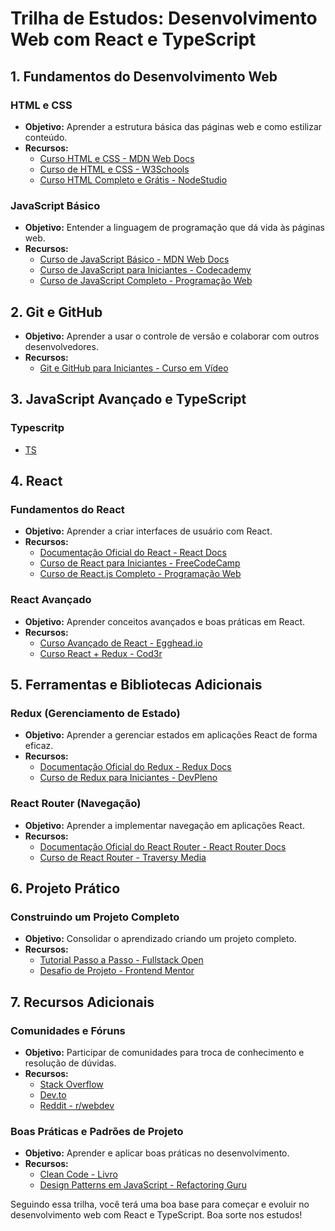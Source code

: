 # Trilha de Estudos: Desenvolvimento Web com React e TypeScript

## 1. Fundamentos do Desenvolvimento Web

### HTML e CSS
- **Objetivo:** Aprender a estrutura básica das páginas web e como estilizar conteúdo.
- **Recursos:**
  - [Curso HTML e CSS - MDN Web Docs](https://developer.mozilla.org/pt-BR/docs/Learn/HTML)
  - [Curso de HTML e CSS - W3Schools](https://www.w3schools.com/)
  - [Curso HTML Completo e Grátis - NodeStudio](https://www.youtube.com/watch?v=Ejkb_YpuHWs&list=PLHz_AreHm4dkZ9-atkcmcBaMZdmLHft8n)

### JavaScript Básico
- **Objetivo:** Entender a linguagem de programação que dá vida às páginas web.
- **Recursos:**
  - [Curso de JavaScript Básico - MDN Web Docs](https://developer.mozilla.org/pt-BR/docs/Learn/JavaScript)
  - [Curso de JavaScript para Iniciantes - Codecademy](https://www.codecademy.com/learn/introduction-to-javascript)
  - [Curso de JavaScript Completo - Programação Web](https://www.youtube.com/watch?v=BXqUH86F-kA&list=PLntvgXM11X6pi7mW0O4ZmfUI1xDSIbmTm)

## 2. Git e GitHub
- **Objetivo:** Aprender a usar o controle de versão e colaborar com outros desenvolvedores.
- **Recursos:**
  - [Git e GitHub para Iniciantes - Curso em Vídeo](https://www.youtube.com/playlist?list=PLHz_AreHm4dlKP6QQCekuIPky1CiwmdI6)
  

## 3. JavaScript Avançado e TypeScript

### Typescritp 
 - [TS](https://www.youtube.com/watch?v=ppDsxbUNtNQ)

## 4. React

### Fundamentos do React
- **Objetivo:** Aprender a criar interfaces de usuário com React.
- **Recursos:**
  - [Documentação Oficial do React - React Docs](https://reactjs.org/docs/getting-started.html)
  - [Curso de React para Iniciantes - FreeCodeCamp](https://www.freecodecamp.org/news/learn-react-in-1-hour/)
  - [Curso de React.js Completo - Programação Web](https://www.youtube.com/playlist?list=PLK_BHwIXrO1NVZndaoEUROuBpoFHZkQap)

### React Avançado
- **Objetivo:** Aprender conceitos avançados e boas práticas em React.
- **Recursos:**
  - [Curso Avançado de React - Egghead.io](https://egghead.io/courses/the-beginner-s-guide-to-react)
  - [Curso React + Redux - Cod3r](https://www.udemy.com/course/react-redux-pt/)

## 5. Ferramentas e Bibliotecas Adicionais

### Redux (Gerenciamento de Estado)
- **Objetivo:** Aprender a gerenciar estados em aplicações React de forma eficaz.
- **Recursos:**
  - [Documentação Oficial do Redux - Redux Docs](https://redux.js.org/)
  - [Curso de Redux para Iniciantes - DevPleno](https://www.youtube.com/playlist?list=PLB5_GCOA2n7dHP4HPKEwP0kuKxfUG6D3y)

### React Router (Navegação)
- **Objetivo:** Aprender a implementar navegação em aplicações React.
- **Recursos:**
  - [Documentação Oficial do React Router - React Router Docs](https://reactrouter.com/)
  - [Curso de React Router - Traversy Media](https://www.youtube.com/watch?v=Law7wfdg_ls)

## 6. Projeto Prático

### Construindo um Projeto Completo
- **Objetivo:** Consolidar o aprendizado criando um projeto completo.
- **Recursos:**
  - [Tutorial Passo a Passo - Fullstack Open](https://fullstackopen.com/en/)
  - [Desafio de Projeto - Frontend Mentor](https://www.frontendmentor.io/)

## 7. Recursos Adicionais

### Comunidades e Fóruns
- **Objetivo:** Participar de comunidades para troca de conhecimento e resolução de dúvidas.
- **Recursos:**
  - [Stack Overflow](https://stackoverflow.com/)
  - [Dev.to](https://dev.to/)
  - [Reddit - r/webdev](https://www.reddit.com/r/webdev/)

### Boas Práticas e Padrões de Projeto
- **Objetivo:** Aprender e aplicar boas práticas no desenvolvimento.
- **Recursos:**
  - [Clean Code - Livro](https://www.amazon.com.br/Clean-Code-Handbook-Software-Craftsmanship/dp/0132350882)
  - [Design Patterns em JavaScript - Refactoring Guru](https://refactoring.guru/design-patterns/javascript)

Seguindo essa trilha, você terá uma boa base para começar e evoluir no desenvolvimento web com React e TypeScript. Boa sorte nos estudos!
